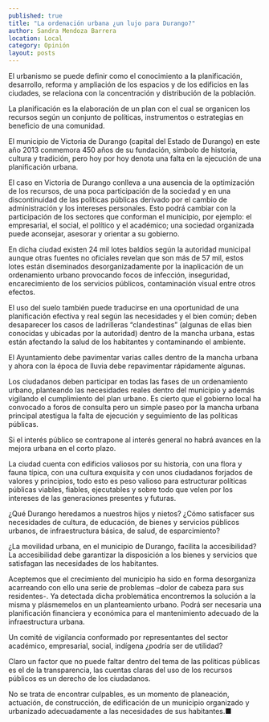 ```yaml
---
published: true
title: "La ordenación urbana ¿un lujo para Durango?"
author: Sandra Mendoza Barrera
location: Local
category: Opinión
layout: posts
---
```


El urbanismo se puede definir como el conocimiento a la planificación, desarrollo, reforma y ampliación de los espacios y de los edificios en las ciudades, se relaciona con la concentración y distribución de la población.

La planificación es la elaboración de un plan con el cual se organicen los recursos según un conjunto de políticas, instrumentos o estrategias en beneficio de una comunidad.

El municipio de Victoria de Durango (capital del Estado de Durango) en este año 2013 conmemora 450 años de su fundación, símbolo de historia, cultura y tradición, pero hoy por hoy denota una falta en la ejecución de una planificación urbana. 

El caso en Victoria de Durango conlleva a una ausencia de la optimización de los recursos, de una poca participación de la sociedad y en una discontinuidad de las políticas públicas derivado por el cambio de administración y los intereses personales. Esto podrá cambiar con la participación de los sectores que conforman el municipio, por ejemplo: el empresarial, el social, el político y el académico; una sociedad organizada puede aconsejar, asesorar y orientar a su gobierno.

En dicha ciudad existen  24 mil lotes baldíos según la autoridad municipal aunque otras fuentes no oficiales revelan que son más de 57 mil,  estos lotes están diseminados desorganizadamente por la inaplicación de un ordenamiento urbano provocando focos de infección, inseguridad, encarecimiento de los servicios públicos, contaminación visual entre otros efectos.

El uso del suelo también puede traducirse en una oportunidad de una planificación efectiva y real según las necesidades y el bien común; deben desaparecer los casos de ladrilleras “clandestinas” (algunas de ellas bien conocidas y ubicadas por la autoridad) dentro de la mancha urbana, estas están afectando la salud de los habitantes y contaminando el ambiente.

El Ayuntamiento debe pavimentar varias calles dentro de la mancha urbana y ahora con la época de lluvia debe repavimentar rápidamente algunas. 

Los ciudadanos deben participar en todas las fases de un ordenamiento urbano, planteando las necesidades reales dentro del municipio y además vigilando el cumplimiento del plan urbano. Es cierto que el gobierno local ha convocado a foros de consulta pero un simple paseo por la mancha urbana principal atestigua la falta de ejecución y seguimiento de las políticas públicas.

Si el interés público se contrapone al interés general no habrá avances en la mejora urbana en el corto plazo.

La ciudad cuenta con edificios valiosos por su historia, con una flora y fauna típica, con una cultura exquisita y con unos ciudadanos forjados de valores y principios, todo esto es peso valioso para estructurar políticas públicas viables, fiables, ejecutables y sobre todo que velen por los intereses de las generaciones presentes y futuras.

¿Qué Durango heredamos a nuestros hijos y nietos? ¿Cómo satisfacer sus necesidades de cultura, de educación, de bienes y servicios públicos urbanos, de infraestructura básica, de salud, de esparcimiento?

¿La movilidad urbana, en el municipio de Durango, facilita la accesibilidad?
La accesibilidad debe garantizar la disposición a los bienes y servicios que satisfagan las necesidades de los habitantes.

Aceptemos que el crecimiento del municipio ha sido en forma desorganiza acarreando con ello una serie de problemas –dolor de cabeza para sus residentes-. Ya detectada dicha problemática encontremos la solución a la misma y plásmemelos en un planteamiento urbano. Podrá ser necesaria una planificación financiera y económica para el mantenimiento adecuado de la infraestructura urbana.

Un comité de vigilancia conformado por representantes del sector académico, empresarial, social, indígena ¿podría ser de utilidad?

Claro un factor que no puede faltar dentro del tema de las políticas públicas es el de la transparencia, las cuentas claras del uso de los recursos públicos es un derecho de los ciudadanos.

No se trata de encontrar culpables, es un momento de planeación, actuación, de construcción, de edificación de un municipio organizado y urbanizado adecuadamente a las necesidades de sus habitantes.■
